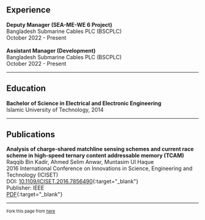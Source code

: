 ## Experience

**Deputy Manager (SEA-ME-WE 6 Project)** <br>
Bangladesh Submarine Cables PLC (BSCPLC) <br>
October 2022 - Present
<br><br>
**Assistant Manager (Development)** <br>
Bangladesh Submarine Cables PLC (BSCPLC) <br>
October 2022 - Present

---

## Education

**Bachelor of Science in Electrical and Electronic Engineering** <br>
Islamic University of Technology, 2014

---

## Publications

**Analysis of charge-shared matchline sensing schemes and current race scheme in high-speed ternary content addressable memory (TCAM)** <br>
Raqqib Bin Kadir, Ahmed Selim Anwar, Muntasim Ul Haque <br>
2016 International Conference on Innovations in Science, Engineering and Technology (ICISET) <br>
DOI: [10.1109/ICISET.2016.7856490](https://ieeexplore.ieee.org/document/7856490#:~:text=DOI%3A%2010.1109/ICISET.2016.7856490){:target="_blank"} <br>
Publisher: IEEE <br>
[PDF](https://mega.nz/file/7IAGwRgA#IUDTS7mYArwtloYyYOpVU6hfhNQrHJ4xFYuz8BCQ3sE){:target="_blank"}

---
<p style="font-size:11px">Fork this page from <a href="https://github.com/muntasimulhaque/muntasimulhaque.github.io" target="_blank">here</a></p>
<!-- Remove above link if you don't want to attibute -->
